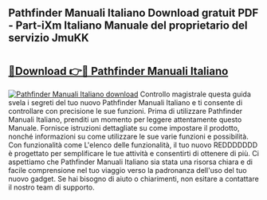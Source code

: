 ## Pathfinder Manuali Italiano Download gratuit PDF - Part-iXm Italiano Manuale del proprietario del servizio JmuKK

# <h2><a href="http://dfbmpv.blite.top/?on=Pathfinder+Manuali+Italiano">🔗Download 👉🔴 Pathfinder Manuali Italiano</a></h2>

[![Pathfinder Manuali Italiano download](https://i.imgur.com/lujVjoI.png)](http://dfbmpv.blite.top/?on=Pathfinder+Manuali+Italiano)
Controllo magistrale questa guida svela i segreti del tuo nuovo Pathfinder Manuali Italiano e ti consente di controllare con precisione le sue funzioni. Prima di utilizzare Pathfinder Manuali Italiano, prenditi un momento per leggere attentamente questo Manuale. Fornisce istruzioni dettagliate su come impostare il prodotto, nonché informazioni su come utilizzare le sue varie funzioni e possibilità. Con funzionalità come L'elenco delle funzionalità, il tuo nuovo REDDDDDDD è progettato per semplificare le tue attività e consentirti di ottenere di più. Ci aspettiamo che Pathfinder Manuali Italiano sia stata una risorsa chiara e di facile comprensione nel tuo viaggio verso la padronanza dell'uso del tuo nuovo gadget. Se hai bisogno di aiuto o chiarimenti, non esitare a contattare il nostro team di supporto.
